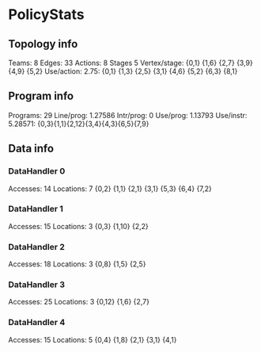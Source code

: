 # PolicyStats
## Topology info
Teams:		8
Edges:		33
Actions:	8
Stages		5
Vertex/stage:	{0,1} {1,6} {2,7} {3,9} {4,9} {5,2} 
Use/action:	2.75: {0,1} {1,3} {2,5} {3,1} {4,6} {5,2} {6,3} {8,1} 

## Program info
Programs:	29
Line/prog:	1.27586
Intr/prog:	0
Use/prog:	1.13793
Use/instr:	5.28571: {0,3}{1,1}{2,12}{3,4}{4,3}{6,5}{7,9}

## Data info

### DataHandler 0
Accesses:	14
Locations:	7
{0,2} {1,1} {2,1} {3,1} {5,3} {6,4} {7,2} 

### DataHandler 1
Accesses:	15
Locations:	3
{0,3} {1,10} {2,2} 

### DataHandler 2
Accesses:	18
Locations:	3
{0,8} {1,5} {2,5} 

### DataHandler 3
Accesses:	25
Locations:	3
{0,12} {1,6} {2,7} 

### DataHandler 4
Accesses:	15
Locations:	5
{0,4} {1,8} {2,1} {3,1} {4,1} 